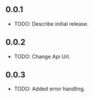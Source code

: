 ## 0.0.1

* TODO: Describe initial release.

## 0.0.2

* TODO: Change Api Url.

## 0.0.3

* TODO: Added error handling.